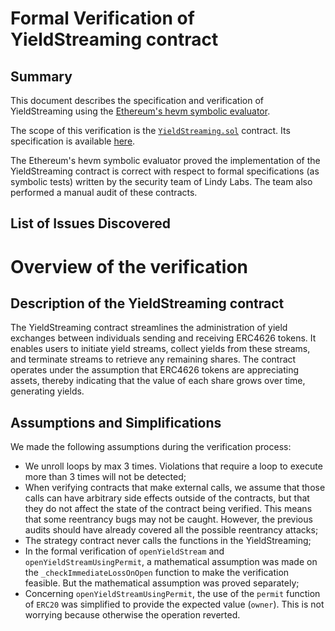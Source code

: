 

# Formal Verification of YieldStreaming contract  
 



## Summary

This document describes the specification and verification of YieldStreaming using the [Ethereum's hevm symbolic evaluator](https://github.com/ethereum/hevm). 

The scope of this verification is the [`YieldStreaming.sol`](https://github.com/lindy-labs/erc4626-utils/blob/main/src/YieldStreaming.sol) contract. Its specification is available [here](YieldStreaming_FV.sol).

The Ethereum's hevm symbolic evaluator proved the implementation of the YieldStreaming contract is correct with respect to formal specifications (as symbolic tests) written by the security team of Lindy Labs.  The team also performed a manual audit of these contracts.

## List of Issues Discovered

# Overview of the verification

## Description of the YieldStreaming contract

The YieldStreaming contract streamlines the administration of yield exchanges between individuals sending and receiving ERC4626 tokens. It enables users to initiate yield streams, collect yields from these streams, and terminate streams to retrieve any remaining shares. The contract operates under the assumption that ERC4626 tokens are appreciating assets, thereby indicating that the value of each share grows over time, generating yields.

## Assumptions and Simplifications

We made the following assumptions during the verification process:

- We unroll loops by max 3 times. Violations that require a loop to execute more than 3 times will not be detected;
- When verifying contracts that make external calls, we assume that those calls can have arbitrary side effects outside of the contracts, but that they do not affect the state of the contract being verified. This means that some reentrancy bugs may not be caught. However, the previous audits should have already covered all the possible reentrancy attacks;
- The strategy contract never calls the functions in the YieldStreaming;
- In the formal verification of `openYieldStream` and `openYieldStreamUsingPermit`, a mathematical assumption was made on the `_checkImmediateLossOnOpen` function to make the verification feasible. But the mathematical assumption was proved separately;
- Concerning `openYieldStreamUsingPermit`, the use of the `permit` function of `ERC20` was simplified to provide the expected value (`owner`). This is not worrying because otherwise the operation reverted.

